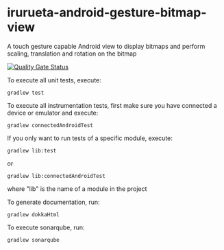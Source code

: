 # irurueta-android-gesture-bitmap-view
A touch gesture capable Android view to display bitmaps and perform scaling, translation and 
rotation on the bitmap

[![Quality Gate Status](https://sonarcloud.io/api/project_badges/measure?project=albertoirurueta_irurueta-android-gesture-bitmap-view&metric=alert_status)](https://sonarcloud.io/dashboard?id=albertoirurueta_irurueta-android-gesture-bitmap-view)

To execute all unit tests, execute:
```
gradlew test
```

To execute all instrumentation tests, first make sure you have connected a device or emulator and 
execute:
```
gradlew connectedAndroidTest
```

If you only want to run tests of a specific module, execute:
```
gradlew lib:test
```

or

```
gradlew lib:connectedAndroidTest
```

where "lib" is the name of a module in the project

To generate documentation, run:
```
gradlew dokkaHtml
```

To execute sonarqube, run:
```
gradlew sonarqube
```

